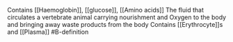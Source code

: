 Contains [[Haemoglobin]], [[glucose]], [[Amino acids]]
The fluid that circulates a vertebrate animal carrying nourishment and Oxygen to the body and bringing away waste products from the body
Contains [[Erythrocyte]]s and [[Plasma]]
#B-definition 
